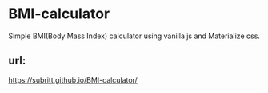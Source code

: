 # BMI-calculator
Simple BMI(Body Mass Index) calculator using vanilla js and Materialize css.

url:
----
https://subritt.github.io/BMI-calculator/